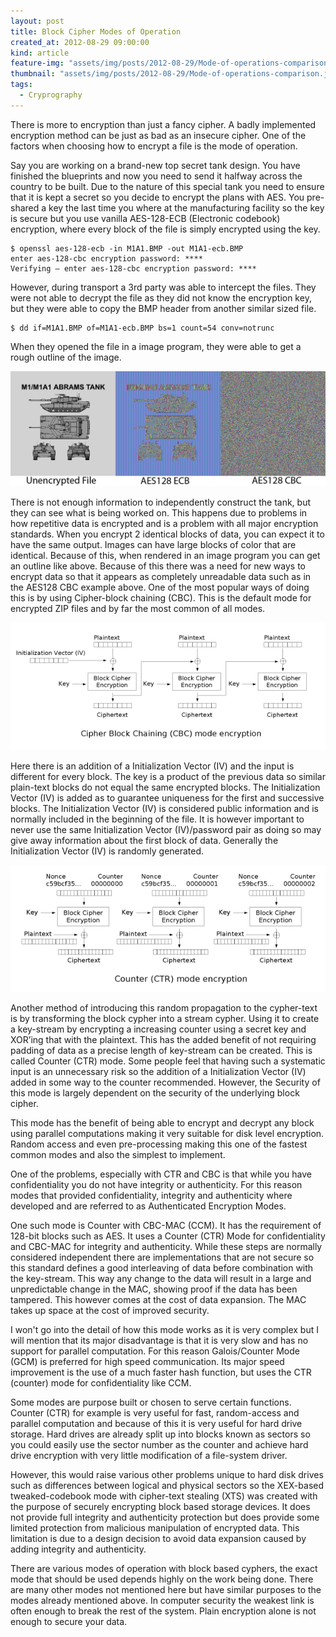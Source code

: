 ```yaml
---
layout: post
title: Block Cipher Modes of Operation
created_at: 2012-08-29 09:00:00
kind: article
feature-img: "assets/img/posts/2012-08-29/Mode-of-operations-comparison.jpg"
thumbnail: "assets/img/posts/2012-08-29/Mode-of-operations-comparison.jpg"
tags:
  - Cryprography
---
```

There is more to encryption than just a fancy cipher. A badly implemented encryption method can be just as bad as an insecure cipher. One of the factors when choosing how to encrypt a file is the mode of operation.

Say you are working on a brand-new top secret tank design. You have finished the blueprints and now you need to send it halfway across the country to be built. Due to the nature of this special tank you need to ensure that it is kept a secret so you decide to encrypt the plans with AES.
You pre-shared a key the last time you where at the manufacturing facility so the key is secure but you use vanilla AES-128-ECB (Electronic codebook) encryption, where every block of the file is simply encrypted using the key.

    $ openssl aes-128-ecb -in M1A1.BMP -out M1A1-ecb.BMP
    enter aes-128-cbc encryption password: ****
    Verifying – enter aes-128-cbc encryption password: ****

However, during transport a 3rd party was able to intercept the files. They were not able to decrypt the file as they did not know the encryption key, but they were able to copy the BMP header from another similar sized file.

    $ dd if=M1A1.BMP of=M1A1-ecb.BMP bs=1 count=54 conv=notrunc

When they opened the file in a image program, they were able to get a rough outline of the image.

![Cipher Modes](/assets/img/posts/2012-08-29/Mode-of-operations-comparison.jpg)

<!-- more -->

There is not enough information to independently construct the tank, but they can see what is being worked on. This happens due to problems in how repetitive data is encrypted and is a problem with all major encryption standards. When you encrypt 2 identical blocks of data, you can expect it to have the same output. Images can have large blocks of color that are identical. Because of this, when rendered in an image program you can get an outline like above.
Because of this there was a need for new ways to encrypt data so that it appears as completely unreadable data such as in the AES128 CBC example above. One of the most popular ways of doing this is by using Cipher-block chaining (CBC). This is the default mode for encrypted ZIP files and by far the most common of all modes.

![Cipher Modes](/assets/img/posts/2012-08-29/Cbc_encryption.png)

Here there is an addition of a Initialization Vector (IV) and the input is different for every block. The key is a product of the previous data so similar plain-text blocks do not equal the same encrypted blocks. The Initialization Vector (IV) is added as to guarantee uniqueness for the first and successive blocks. The Initialization Vector (IV) is considered public information and is normally included in the beginning of the file. It is however important to never use the same Initialization Vector (IV)/password pair as doing so may give away information about the first block of data. Generally the Initialization Vector (IV) is randomly generated.

![Cipher Modes](/assets/img/posts/2012-08-29/Ctr_encryption.png)

Another method of introducing this random propagation to the cypher-text is by transforming the block cypher into a stream cypher. Using it to create a key-stream by encrypting a increasing counter using a secret key and XOR’ing that with the plaintext. This has the added benefit of not requiring padding of data as a precise length of key-stream can be created. This is called Counter (CTR) mode. Some people feel that having such a systematic input is an unnecessary risk so the addition of a Initialization Vector (IV) added in some way to the counter recommended. However, the Security of this mode is largely dependent on the security of the underlying block cipher.

This mode has the benefit of being able to encrypt and decrypt any block using parallel computations making it very suitable for disk level encryption. Random access and even pre-processing making this one of the fastest common modes and also the simplest to implement.

One of the problems, especially with CTR and CBC is that while you have confidentiality you do not have integrity or authenticity. For this reason modes that provided confidentiality, integrity and authenticity where developed and are referred to as Authenticated Encryption Modes.

One such mode is Counter with CBC-MAC (CCM). It has the requirement of 128-bit blocks such as AES. It uses a Counter (CTR) Mode for confidentiality and CBC-MAC for integrity and authenticity. While these steps are normally considered independent there are implementations that are not secure so this standard defines a good interleaving of data before combination with the key-stream. This way any change to the data will result in a large and unpredictable change in the MAC, showing proof if the data has been tampered. This however comes at the cost of data expansion. The MAC takes up space at the cost of improved security.

I won't go into the detail of how this mode works as it is very complex but I will mention that its major disadvantage is that it is very slow and has no support for parallel computation. For this reason Galois/Counter Mode (GCM) is preferred for high speed communication. Its major speed improvement is the use of a much faster hash function, but uses the CTR (counter) mode for confidentiality like CCM.

Some modes are purpose built or chosen to serve certain functions. Counter (CTR) for example is very useful for fast, random-access and parallel computation and because of this it is very useful for hard drive storage. Hard drives are already split up into blocks known as sectors so you could easily use the sector number as the counter and achieve hard drive encryption with very little modification of a file-system driver.

However, this would raise various other problems unique to hard disk drives such as differences between logical and physical sectors so the XEX-based tweaked-codebook mode with cipher-text stealing (XTS) was created with the purpose of securely encrypting block based storage devices. It does not provide full integrity and authenticity protection but does provide some limited protection from malicious manipulation of encrypted data. This limitation is due to a design decision to avoid data expansion caused by adding integrity and authenticity.

There are various modes of operation with block based cyphers, the exact mode that should be used depends highly on the work being done. There are many other modes not mentioned here but have similar purposes to the modes already mentioned above. In computer security the weakest link is often enough to break the rest of the system. Plain encryption alone is not enough to secure your data.
